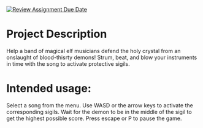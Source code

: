 [![Review Assignment Due Date](https://classroom.github.com/assets/deadline-readme-button-22041afd0340ce965d47ae6ef1cefeee28c7c493a6346c4f15d667ab976d596c.svg)](https://classroom.github.com/a/YxXKqIeT)
# Project Description

Help a band of magical elf musicians defend the holy crystal from an onslaught of blood-thisrty demons! Strum, beat, and blow your instruments in time with the song to activate protective sigils.

# Intended usage:

Select a song from the menu. Use WASD or the arrow keys to activate the corresponding sigils. Wait for the demon to be in the middle of the sigil to get the highest possible score. Press escape or P to pause the game.
